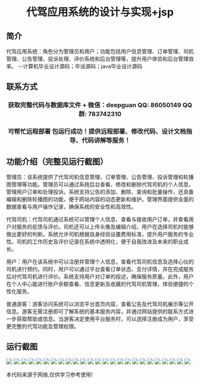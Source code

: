 <p><h1 align="center">代驾应用系统的设计与实现+jsp</h1></p>

## 简介
代驾应用系统：角色分为管理员和用户；功能包括用户信息管理、订单管理、司机管理、公告管理、投诉处理、评价系统和后台管理等，提升用户体验和后台管理效率。    --计算机毕业设计源码；毕设源码；java毕业设计源码


## 联系方式
<p><h3 align="center">获取完整代码与数据库文件 + 微信：deepguan QQ: 86050149 QQ群: 783742310</h3></p>
<p><h3 align="center">可帮忙远程部署 包运行成功！提供远程部署、修改代码、设计文档指导、代码讲解等服务！</h3></p>

## 功能介绍（完整见运行截图）
管理员：该系统提供了代驾司机信息管理、订单管理、公告管理、投诉管理和轮播图管理等功能。管理员可以通过系统后台查看、修改和删除代驾司机的个人信息，管理用户订单和处理投诉。系统支持公告的添加、删除、查询和批量操作，还具备编辑和删除轮播图的功能，便于网站内容的动态更新和维护。管理界面提供全面的数据查看与用户操作记录，确保系统的安全性和高效性。

代驾司机：代驾司机通过系统可以管理个人信息、查看与接收用户订单，并查看用户对服务的反馈与评价。司机还可以上传头像及编辑介绍，用户在选择司机时能够做出更好的判断。系统允许司机根据自身经验设置费用标准，提升用户服务的专业性。司机的工作历史及评价记录在系统中透明化，便于自我改进及未来的职业成长。

用户：用户在该系统中可以注册并管理个人信息，查看代驾司机信息及选择心仪的司机进行预约。同时，用户可以通过平台查看订单状态、支付详情，并在完成服务后对代驾司机进行评价。系统支持用户对订单的投述，确保服务质量。此外，用户在个人中心能进行账户余额查看、信息更新及收藏的代驾司机管理，体验便捷的个性化服务。

普通游客：游客访问系统可以浏览平台首页内容，查看公告及代驾司机展示等公开信息。游客无需注册即可了解系统的基本服务内容，并通过网站提供的联系方式进一步获取帮助或信息。当游客决定使用平台服务时，可以选择注册成为用户，享受更完整的代驾功能及管理权限。


## 运行截图
![](https://bs-1329754181.cos.ap-shanghai.myqcloud.com/ssm/DaiJiaYingYongXiTongJsp/img/001.jpg)
![](https://bs-1329754181.cos.ap-shanghai.myqcloud.com/ssm/DaiJiaYingYongXiTongJsp/img/002.jpg)
![](https://bs-1329754181.cos.ap-shanghai.myqcloud.com/ssm/DaiJiaYingYongXiTongJsp/img/003.jpg)
![](https://bs-1329754181.cos.ap-shanghai.myqcloud.com/ssm/DaiJiaYingYongXiTongJsp/img/004.jpg)
![](https://bs-1329754181.cos.ap-shanghai.myqcloud.com/ssm/DaiJiaYingYongXiTongJsp/img/005.jpg)
![](https://bs-1329754181.cos.ap-shanghai.myqcloud.com/ssm/DaiJiaYingYongXiTongJsp/img/006.jpg)
![](https://bs-1329754181.cos.ap-shanghai.myqcloud.com/ssm/DaiJiaYingYongXiTongJsp/img/007.jpg)
![](https://bs-1329754181.cos.ap-shanghai.myqcloud.com/ssm/DaiJiaYingYongXiTongJsp/img/008.jpg)
![](https://bs-1329754181.cos.ap-shanghai.myqcloud.com/ssm/DaiJiaYingYongXiTongJsp/img/009.jpg)
![](https://bs-1329754181.cos.ap-shanghai.myqcloud.com/ssm/DaiJiaYingYongXiTongJsp/img/010.jpg)
![](https://bs-1329754181.cos.ap-shanghai.myqcloud.com/ssm/DaiJiaYingYongXiTongJsp/img/011.jpg)
![](https://bs-1329754181.cos.ap-shanghai.myqcloud.com/ssm/DaiJiaYingYongXiTongJsp/img/012.jpg)
![](https://bs-1329754181.cos.ap-shanghai.myqcloud.com/ssm/DaiJiaYingYongXiTongJsp/img/013.jpg)
![](https://bs-1329754181.cos.ap-shanghai.myqcloud.com/ssm/DaiJiaYingYongXiTongJsp/img/014.jpg)
![](https://bs-1329754181.cos.ap-shanghai.myqcloud.com/ssm/DaiJiaYingYongXiTongJsp/img/015.jpg)
![](https://bs-1329754181.cos.ap-shanghai.myqcloud.com/ssm/DaiJiaYingYongXiTongJsp/img/016.jpg)
![](https://bs-1329754181.cos.ap-shanghai.myqcloud.com/ssm/DaiJiaYingYongXiTongJsp/img/017.jpg)
![](https://bs-1329754181.cos.ap-shanghai.myqcloud.com/ssm/DaiJiaYingYongXiTongJsp/img/018.jpg)
![](https://bs-1329754181.cos.ap-shanghai.myqcloud.com/ssm/DaiJiaYingYongXiTongJsp/img/019.jpg)
![](https://bs-1329754181.cos.ap-shanghai.myqcloud.com/ssm/DaiJiaYingYongXiTongJsp/img/020.jpg)
![](https://bs-1329754181.cos.ap-shanghai.myqcloud.com/ssm/DaiJiaYingYongXiTongJsp/img/021.jpg)
![](https://bs-1329754181.cos.ap-shanghai.myqcloud.com/ssm/DaiJiaYingYongXiTongJsp/img/022.jpg)
![](https://bs-1329754181.cos.ap-shanghai.myqcloud.com/ssm/DaiJiaYingYongXiTongJsp/img/023.jpg)
![](https://bs-1329754181.cos.ap-shanghai.myqcloud.com/ssm/DaiJiaYingYongXiTongJsp/img/024.jpg)
![](https://bs-1329754181.cos.ap-shanghai.myqcloud.com/ssm/DaiJiaYingYongXiTongJsp/img/025.jpg)

<p>本代码来源于网络,仅供学习参考使用!</p>
